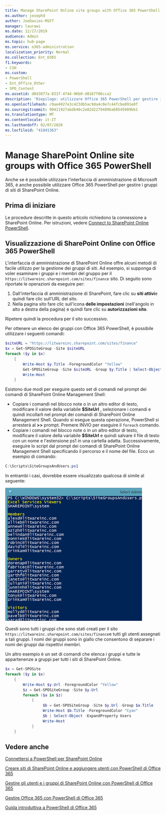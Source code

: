 ```yaml
---
title: Manage SharePoint Online site groups with Office 365 PowerShell
ms.author: josephd
author: JoeDavies-MSFT
manager: laurawi
ms.date: 12/17/2019
audience: Admin
ms.topic: hub-page
ms.service: o365-administration
localization_priority: Normal
ms.collection: Ent_O365
f1.keywords:
- CSH
ms.custom:
- PowerShell
- Ent_Office_Other
- SPO_Content
ms.assetid: d0d3877a-831f-4744-96b0-d8167f06cca2
description: 'Riepilogo: utilizzare Office 365 PowerShell per gestire i gruppi di siti di SharePoint Online.'
ms.openlocfilehash: c9ae4927e3c423db5ac9da4c0e7c44fcbe091e0f
ms.sourcegitcommit: 99411927abdb40c2e82d2279489ba60545989bb1
ms.translationtype: MT
ms.contentlocale: it-IT
ms.lasthandoff: 02/07/2020
ms.locfileid: "41841363"
---
```

# <a name="manage-sharepoint-online-site-groups-with-office-365-powershell"></a>Manage SharePoint Online site groups with Office 365 PowerShell

Anche se è possibile utilizzare l'interfaccia di amministrazione di Microsoft 365, è anche possibile utilizzare Office 365 PowerShell per gestire i gruppi di siti di SharePoint Online.

## <a name="before-you-begin"></a>Prima di iniziare

Le procedure descritte in questo articolo richiedono la connessione a SharePoint Online. Per istruzioni, vedere [Connect to SharePoint Online PowerShell](https://docs.microsoft.com/powershell/sharepoint/sharepoint-online/connect-sharepoint-online?view=sharepoint-ps).

## <a name="view-sharepoint-online-with-office-365-powershell"></a>Visualizzazione di SharePoint Online con Office 365 PowerShell

L'interfaccia di amministrazione di SharePoint Online offre alcuni metodi di facile utilizzo per la gestione dei gruppi di siti. Ad esempio, si supponga di voler esaminare i gruppi e i membri del gruppo per il `https://litwareinc.sharepoint.com/sites/finance` sito. Di seguito sono riportate le operazioni da eseguire per:

1. Dall'interfaccia di amministrazione di SharePoint, fare clic su **siti attivi**e quindi fare clic sull'URL del sito.
2. Nella pagina sito fare clic sull'icona **delle impostazioni** (nell'angolo in alto a destra della pagina) e quindi fare clic su **autorizzazioni sito**.

Ripetere quindi la procedura per il sito successivo.

Per ottenere un elenco dei gruppi con Office 365 PowerShell, è possibile utilizzare i seguenti comandi:

```powershell
$siteURL = "https://litwareinc.sharepoint.com/sites/finance"
$x = Get-SPOSiteGroup -Site $siteURL
foreach ($y in $x)
    {
        Write-Host $y.Title -ForegroundColor "Yellow"
        Get-SPOSiteGroup -Site $siteURL -Group $y.Title | Select-Object -ExpandProperty Users
        Write-Host
    }
```

Esistono due modi per eseguire questo set di comandi nel prompt dei comandi di SharePoint Online Management Shell:

- Copiare i comandi nel blocco note o in un altro editor di testo, modificare il valore della variabile **$SiteUrl** , selezionare i comandi e quindi incollarli nel prompt dei comandi di SharePoint Online Management Shell. Quando si esegue questa operazione, PowerShell si arresterà al **>>** prompt. Premere INVIO per eseguire il `foreach` comando.<br/>
- Copiare i comandi nel blocco note o in un altro editor di testo, modificare il valore della variabile **$SiteUrl** e quindi salvare il file di testo con un nome e l'estensione ps1 in una cartella adatta. Successivamente, eseguire lo script dal prompt dei comandi di SharePoint Online Management Shell specificando il percorso e il nome del file. Ecco un esempio di comando:

```powershell
C:\Scripts\SiteGroupsAndUsers.ps1
```

In entrambi i casi, dovrebbe essere visualizzato qualcosa di simile al seguente:

![Gruppi di siti di SharePoint Online](media/SPO-site-groups.png)

Questi sono tutti i gruppi che sono stati creati per il sito `https://litwareinc.sharepoint.com/sites/finance`e tutti gli utenti assegnati a tali gruppi. I nomi dei gruppi sono in giallo che consentono di separare i nomi dei gruppi dai rispettivi membri.

Un altro esempio è un set di comandi che elenca i gruppi e tutte le appartenenze a gruppi per tutti i siti di SharePoint Online.

```powershell
$x = Get-SPOSite
foreach ($y in $x)
    {
        Write-Host $y.Url -ForegroundColor "Yellow"
        $z = Get-SPOSiteGroup -Site $y.Url
        foreach ($a in $z)
            {
                 $b = Get-SPOSiteGroup -Site $y.Url -Group $a.Title 
                 Write-Host $b.Title -ForegroundColor "Cyan"
                 $b | Select-Object -ExpandProperty Users
                 Write-Host
            }
    }
```
    
## <a name="see-also"></a>Vedere anche

[Connettersi a PowerShell per SharePoint Online](https://docs.microsoft.com/powershell/sharepoint/sharepoint-online/connect-sharepoint-online?view=sharepoint-ps)

[Creare siti di SharePoint Online e aggiungere utenti con PowerShell di Office 365](create-sharepoint-sites-and-add-users-with-powershell.md)

[Gestire gli utenti e i gruppi di SharePoint Online con PowerShell di Office 365](manage-sharepoint-users-and-groups-with-powershell.md)

[Gestire Office 365 con PowerShell di Office 365](manage-office-365-with-office-365-powershell.md)
  
[Guida introduttiva a PowerShell di Office 365](getting-started-with-office-365-powershell.md)

